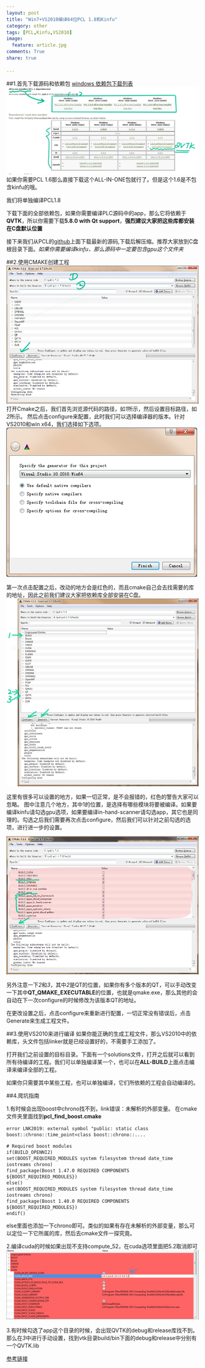 ```yaml
---
layout: post
title: "Win7+VS2010编译64位PCL 1.8和Kinfu"
category: other
tags: [PCL,Kinfu,VS2010]
image:
  feature: article.jpg
comments: True
share: true

---
```


##1.首先下载源码和依赖包
[windows 依赖包下载列表](http://pointclouds.org/downloads/windows.html)
![Alt text](/images/PCL1.8/-QQ截图20150326162258.png)  
如果你需要PCL 1.6那么直接下载这个ALL-IN-ONE包就行了。但是这个1.6是不包含kinfu的哦。

我们将单独编译PCL1.8

下载下面的全部依赖包，如果你需要编译PLC源码中的app，那么它将依赖于**QVTK**，所以你需要下载**5.8.0 with Qt support**，**强烈建议大家把这些库都安装在C盘默认位置**

接下来我们从PCL的[github](https://github.com/PointCloudLibrary/pcl)上面下载最新的源码,下载后解压缩。推荐大家放到C盘根目录下面。*如果你需要编译kinfu，那么源码中一定要包含gpu这个文件夹*

##2.使用CMAKE创建工程
![Alt text](/images/PCL1.8/-QQ截图20150326163320.png)  
打开Cmake之后，我们首先浏览源代码的路径，如*1*所示，然后设置目标路径，如*2*所示。
然后点击configure来配置，此时我们可以选择编译器的版本。针对VS2010和win x64，我们选择如下选项。
![Alt text](/images/PCL1.8/-1427360545075.png)  

第一次点击配置之后，改动的地方会是红色的，而且cmake自己会去找需要的库的地址，因此之前我们建议大家把依赖库全部安装在C盘。
![Alt text](/images/PCL1.8/-QQ截图20150326165006.png)  

这里有很多可以设置的地方，如果一切正常，是不会报错的，红色的警告大家可以忽略。
图中注意几个地方，其中1的位置，是选择有哪些模块将要被编译。如果要编译kinfu请勾选gpu选项，如果要编译in-hand-scanner请勾选app，其它也是同理的。勾选之后我们需要再次点击configure，然后我们可以针对之前勾选的选项，进行进一步的设置。

![Alt text](/images/PCL1.8/-QQ截图20150326164701.png)  

另外注意一下*2*和*3*，其中*2*是QT的位置，如果你有多个版本的QT，可以手动改变一下其中**QT_QMAKE_EXECUTABLE**的位置，也就是qmake.exe，那么其他的会自动在下一次configure的时候修改为该版本QT的地址。



在更改设置之后，点击configure来重新进行配置，一切正常没有错误后，点击Generate来生成工程文件。


##3.使用VS2010来进行编译
如果你能正确的生成工程文件，那么VS2010中的依赖库，头文件包括linker就是已经设置好的，不需要手工添加了。

打开我们之前设置的目标目录。下面有一个solutions文件，打开之后就可以看到所有待编译的工程。我们可以单独编译某一个，也可以在**ALL-BUILD**上面点击编译来编译全部的工程。


如果你只需要其中某些工程，也可以单独编译，它们所依赖的工程会自动编译的。


##4.爬坑指南

1.有时候会出现boost中chrono找不到，link错误：未解析的外部变量。
在cmake文件夹里面找到**pcl_find_boost.cmake**
```
error LNK2019: external symbol "public: static class boost::chrono::time_point<class boost::chrono::....
```



```
# Required boost modules
if(BUILD_OPENNI2)
set(BOOST_REQUIRED_MODULES system filesystem thread date_time iostreams chrono)
find_package(Boost 1.47.0 REQUIRED COMPONENTS ${BOOST_REQUIRED_MODULES})
else()
set(BOOST_REQUIRED_MODULES system filesystem thread date_time iostreams chrono)
find_package(Boost 1.40.0 REQUIRED COMPONENTS ${BOOST_REQUIRED_MODULES})
endif()
```
else里面也添加一下chrono即可。类似的如果有存在未解析的外部变量，那么可以定位一下它所属的库，然后去cmake文件一探究竟。

2.编译cuda的时候如果出现不支持compute_52，在cuda选项里面把5.2取消即可
![Alt text](/images/PCL1.8/-1427454758161.png)  

3.有时候勾选了app这个目录的时候，会出现QVTK的debug和release库找不到。那么在*3*中进行手动设置，找到vtk目录build/bin下面的debug和release中分别有一个QVTK.lib

[参考链接](http://m.blog.csdn.net/blog/lming_08/19114417)
